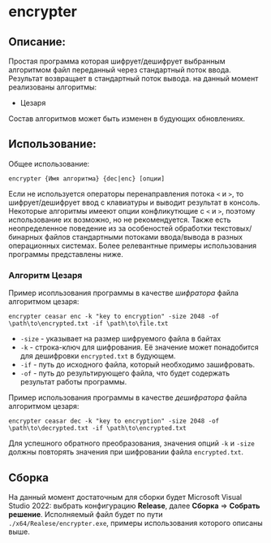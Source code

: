 # encrypter
## Описание:
Простая программа которая шифрует/дешифрует выбранным алгоритмом файл переданный через стандартный поток ввода. Результат возвращает в стандартный поток вывода. на данный момент реализованы алгоритмы:

- Цезаря

Состав алгоритмов может быть изменен в будующих обновлениях.
## Использование:
Общее использование:
```
encrypter {Имя алгоритма} {dec|enc} [опции]
```
Если не используется операторы перенаправления потока `<` и `>`, то шифрует/дешифрует ввод с клавиатуры и выводит результат в консоль. Некоторые алгоритмы имееют опции конфликутющие с `<` и `>`, поэтому использование их возможно, но не рекомендуется. Также есть неопределенное поведение из за особеностей обработки текстовых/бинарных файлов стандартными потоками ввода/вывода в разных операционных системах. Более релевантные примеры использования программы представлены ниже.

### Алгоритм Цезаря

Пример исопльзования программы в качестве _шифратора_ файла алгоритмом цезаря:
```
encrypter ceasar enc -k "key to encryption" -size 2048 -of \path\to\encrypted.txt -if \path\to\file.txt
```
- `-size` - указывает на размер шифруемого файла в байтах
- `-k` - строка-ключ для шифрования. Её значение может понадобится для дешифровки `encrypted.txt` в будующем.
- `-if` - путь до исходного файла, который необходимо зашифровать.
- `-of` - путь до результирующего файла, что будет содержать результат работы программы.

Пример использования программы в качестве _дешифратора_ файла алгоритмом цезаря:
```
encrypter ceasar dec -k "key to encryption" -size 2048 -of \path\to\decrypted.txt -if \path\to\encrypted.txt
```
Для успешного обратного преобразования, значения опций `-k` и `-size` должны повторять значения при шифровании файла `encrypted.txt`.

## Сборка
На данный момент достаточным для сборки будет Microsoft Visual Studio 2022: выбрать конфигурацию **Release**, далее **Сборка** =>  **Собрать решение**. Исполняемый файл будет по пути `./x64/Realese/encrypter.exe`, примеры использования которого описаны выше.